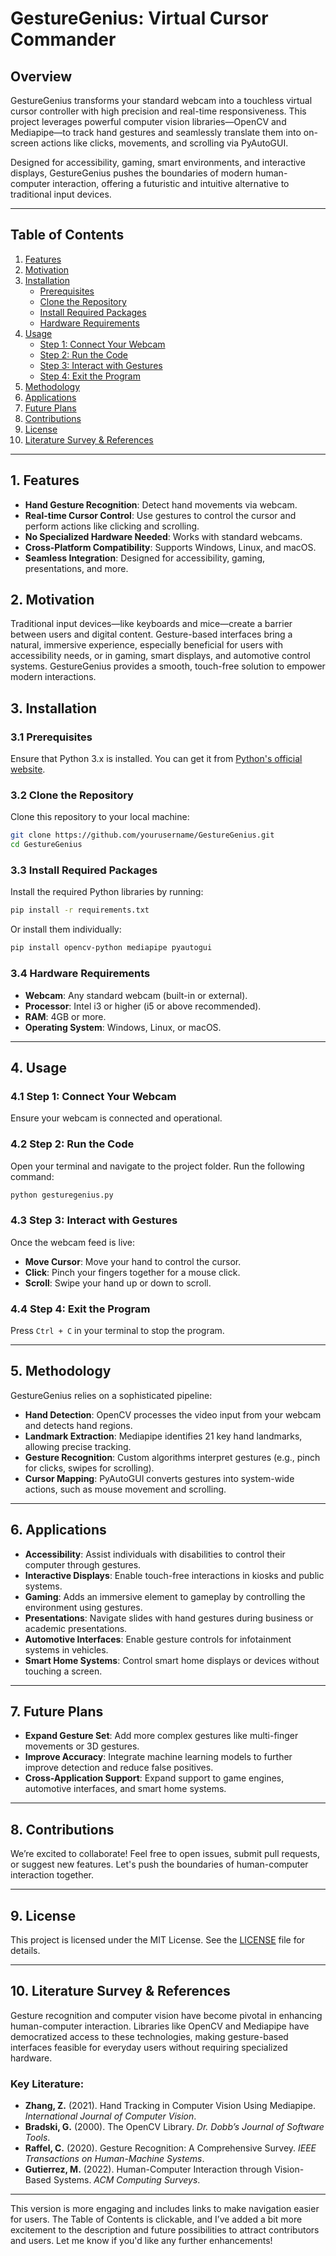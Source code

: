 # GestureGenius: Virtual Cursor Commander

## Overview
GestureGenius transforms your standard webcam into a touchless virtual cursor controller with high precision and real-time responsiveness. This project leverages powerful computer vision libraries—OpenCV and Mediapipe—to track hand gestures and seamlessly translate them into on-screen actions like clicks, movements, and scrolling via PyAutoGUI.

Designed for accessibility, gaming, smart environments, and interactive displays, GestureGenius pushes the boundaries of modern human-computer interaction, offering a futuristic and intuitive alternative to traditional input devices.

---

## Table of Contents
1. [Features](#1-features)
2. [Motivation](#2-motivation)
3. [Installation](#3-installation)
   - [Prerequisites](#31-prerequisites)
   - [Clone the Repository](#32-clone-the-repository)
   - [Install Required Packages](#33-install-required-packages)
   - [Hardware Requirements](#34-hardware-requirements)
4. [Usage](#4-usage)
   - [Step 1: Connect Your Webcam](#41-step-1-connect-your-webcam)
   - [Step 2: Run the Code](#42-step-2-run-the-code)
   - [Step 3: Interact with Gestures](#43-step-3-interact-with-gestures)
   - [Step 4: Exit the Program](#44-step-4-exit-the-program)
5. [Methodology](#5-methodology)
6. [Applications](#6-applications)
7. [Future Plans](#7-future-plans)
8. [Contributions](#8-contributions)
9. [License](#9-license)
10. [Literature Survey & References](#10-literature-survey--references)

---

## 1. Features
- **Hand Gesture Recognition**: Detect hand movements via webcam.
- **Real-time Cursor Control**: Use gestures to control the cursor and perform actions like clicking and scrolling.
- **No Specialized Hardware Needed**: Works with standard webcams.
- **Cross-Platform Compatibility**: Supports Windows, Linux, and macOS.
- **Seamless Integration**: Designed for accessibility, gaming, presentations, and more.

## 2. Motivation
Traditional input devices—like keyboards and mice—create a barrier between users and digital content. Gesture-based interfaces bring a natural, immersive experience, especially beneficial for users with accessibility needs, or in gaming, smart displays, and automotive control systems. GestureGenius provides a smooth, touch-free solution to empower modern interactions.

## 3. Installation

### 3.1 Prerequisites
Ensure that Python 3.x is installed. You can get it from [Python's official website](https://www.python.org/downloads/).

### 3.2 Clone the Repository
Clone this repository to your local machine:
```bash
git clone https://github.com/yourusername/GestureGenius.git
cd GestureGenius
```

### 3.3 Install Required Packages
Install the required Python libraries by running:
```bash
pip install -r requirements.txt
```
Or install them individually:
```bash
pip install opencv-python mediapipe pyautogui
```

### 3.4 Hardware Requirements
- **Webcam**: Any standard webcam (built-in or external).
- **Processor**: Intel i3 or higher (i5 or above recommended).
- **RAM**: 4GB or more.
- **Operating System**: Windows, Linux, or macOS.

---

## 4. Usage

### 4.1 Step 1: Connect Your Webcam
Ensure your webcam is connected and operational.

### 4.2 Step 2: Run the Code
Open your terminal and navigate to the project folder. Run the following command:
```bash
python gesturegenius.py
```

### 4.3 Step 3: Interact with Gestures
Once the webcam feed is live:
- **Move Cursor**: Move your hand to control the cursor.
- **Click**: Pinch your fingers together for a mouse click.
- **Scroll**: Swipe your hand up or down to scroll.

### 4.4 Step 4: Exit the Program
Press `Ctrl + C` in your terminal to stop the program.

---

## 5. Methodology

GestureGenius relies on a sophisticated pipeline:
- **Hand Detection**: OpenCV processes the video input from your webcam and detects hand regions.
- **Landmark Extraction**: Mediapipe identifies 21 key hand landmarks, allowing precise tracking.
- **Gesture Recognition**: Custom algorithms interpret gestures (e.g., pinch for clicks, swipes for scrolling).
- **Cursor Mapping**: PyAutoGUI converts gestures into system-wide actions, such as mouse movement and scrolling.

---

## 6. Applications
- **Accessibility**: Assist individuals with disabilities to control their computer through gestures.
- **Interactive Displays**: Enable touch-free interactions in kiosks and public systems.
- **Gaming**: Adds an immersive element to gameplay by controlling the environment using gestures.
- **Presentations**: Navigate slides with hand gestures during business or academic presentations.
- **Automotive Interfaces**: Enable gesture controls for infotainment systems in vehicles.
- **Smart Home Systems**: Control smart home displays or devices without touching a screen.

---

## 7. Future Plans
- **Expand Gesture Set**: Add more complex gestures like multi-finger movements or 3D gestures.
- **Improve Accuracy**: Integrate machine learning models to further improve detection and reduce false positives.
- **Cross-Application Support**: Expand support to game engines, automotive interfaces, and smart home systems.

---

## 8. Contributions
We’re excited to collaborate! Feel free to open issues, submit pull requests, or suggest new features. Let's push the boundaries of human-computer interaction together.

---

## 9. License
This project is licensed under the MIT License. See the [LICENSE](LICENSE) file for details.

---

## 10. Literature Survey & References
Gesture recognition and computer vision have become pivotal in enhancing human-computer interaction. Libraries like OpenCV and Mediapipe have democratized access to these technologies, making gesture-based interfaces feasible for everyday users without requiring specialized hardware.

### Key Literature:
- **Zhang, Z.** (2021). Hand Tracking in Computer Vision Using Mediapipe. _International Journal of Computer Vision_.
- **Bradski, G.** (2000). The OpenCV Library. _Dr. Dobb’s Journal of Software Tools_.
- **Raffel, C.** (2020). Gesture Recognition: A Comprehensive Survey. _IEEE Transactions on Human-Machine Systems_.
- **Gutierrez, M.** (2022). Human-Computer Interaction through Vision-Based Systems. _ACM Computing Surveys_.

---

This version is more engaging and includes links to make navigation easier for users. The Table of Contents is clickable, and I’ve added a bit more excitement to the description and future possibilities to attract contributors and users. Let me know if you'd like any further enhancements!
